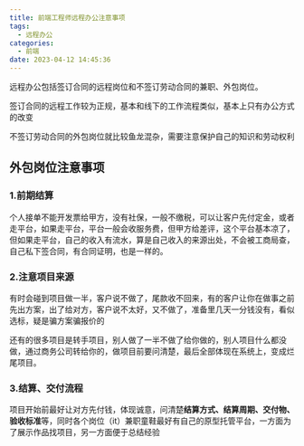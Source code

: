```yaml
---
title: 前端工程师远程办公注意事项
tags:
  - 远程办公
categories:
  - 前端
date: 2023-04-12 14:45:36
---
```


远程办公包括签订合同的远程岗位和不签订劳动合同的兼职、外包岗位。

签订合同的远程工作较为正规，基本和线下的工作流程类似，基本上只有办公方式的改变

不签订劳动合同的外包岗位就比较鱼龙混杂，需要注意保护自己的知识和劳动权利

<!--more-->
## 外包岗位注意事项

### 1.前期结算

个人接单不能开发票给甲方，没有社保，一般不缴税，可以让客户先付定金，或者走平台，如果走平台，平台一般会收服务费，但甲方给差评，这个平台基本凉了，但如果走平台，自己的收入有流水，算是自己收入的来源出处，不会被工商局查，自己私下签合同，有合同证明，也是一样的。

### 2.注意项目来源

有时会碰到项目做一半，客户说不做了，尾款收不回来，有的客户让你在做事之前先出方案，出了给对方，客户说不太好，又不做了，准备里几天一分钱没有，看似选标，疑是骗方案骗报价的

还有的很多项目是转手项目，别人做了一半不做了给你做的，别人项目什么都没做，通过商务公司转给你的，做项目前要问清楚，最后全部体现在系统上，变成烂尾项目。


### 3.结算、交付流程

项目开始前最好让对方先付钱，体现诚意，问清楚**结算方式、结算周期、交付物、验收标准**等，同时各个岗位（it）兼职童鞋最好有自己的原型托管平台，一方面为了展示作品找项目，另一方面便于总结经验